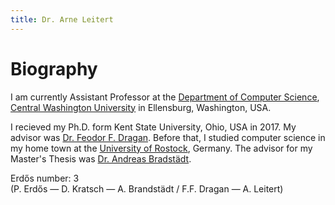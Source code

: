 ```yaml
---
title: Dr. Arne Leitert
---
```


# Biography

I am currently Assistant Professor at the [Department of Computer Science](https://www.cwu.edu/computer-science/), [Central Washington University](https://www.cwu.edu/) in Ellensburg, Washington, USA.

I recieved my Ph.D. form Kent State University, Ohio, USA in 2017.
My advisor was [Dr. Feodor F. Dragan](http://www.cs.kent.edu/~dragan/).
Before that, I studied computer science in my home town at the [University of Rostock](https://www.informatik.uni-rostock.de/en/), Germany.
The advisor for my Master's Thesis was [Dr. Andreas Bradstädt](https://users.informatik.uni-rostock.de/~ab/).

Erdős number: 3  
(P. Erdős — D. Kratsch — A. Brandstädt / F.F. Dragan — A. Leitert)
